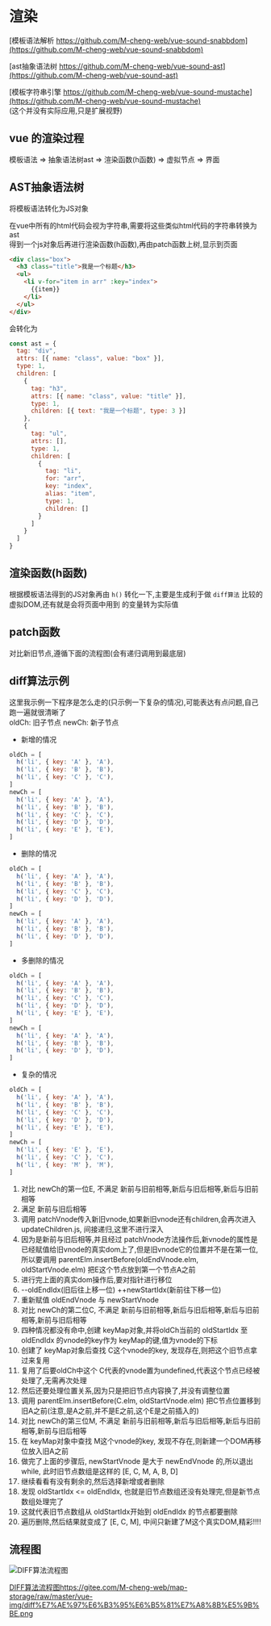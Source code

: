 # 渲染
[模板语法解析 https://github.com/M-cheng-web/vue-sound-snabbdom](https://github.com/M-cheng-web/vue-sound-snabbdom)

[ast抽象语法树 https://github.com/M-cheng-web/vue-sound-ast](https://github.com/M-cheng-web/vue-sound-ast)

[模板字符串引擎 https://github.com/M-cheng-web/vue-sound-mustache](https://github.com/M-cheng-web/vue-sound-mustache)<br>
(这个并没有实际应用,只是扩展视野)

## vue 的渲染过程
模板语法 => 抽象语法树ast => 渲染函数(h函数) => 虚拟节点 => 界面

## AST抽象语法树
将模板语法转化为JS对象

在vue中所有的html代码会视为字符串,需要将这些类似html代码的字符串转换为ast<br>
得到一个js对象后再进行渲染函数(h函数),再由patch函数上树,显示到页面
``` html
<div class="box">
  <h3 class="title">我是一个标题</h3>
  <ul>
    <li v-for="item in arr" :key="index">
      {{item}}
    </li>
  </ul>
</div>
```

会转化为
``` js
const ast = {
  tag: "div",
  attrs: [{ name: "class", value: "box" }],
  type: 1, 
  children: [
    {
      tag: "h3",
      attrs: [{ name: "class", value: "title" }], 
      type: 1,
      children: [{ text: "我是一个标题", type: 3 }]
    },
    {
      tag: "ul",
      attrs: [],
      type: 1, 
      children: [
        {
          tag: "li",
          for: "arr",
          key: "index",
          alias: "item", 
          type: 1, 
          children: []
        }
      ]
    }
  ]
}
```

## 渲染函数(h函数)
根据模板语法得到的JS对象再由 `h()` 转化一下,主要是生成利于做 `diff算法` 比较的虚拟DOM,还有就是会将页面中用到
的变量转为实际值

## patch函数
对比新旧节点,遵循下面的流程图(会有递归调用到最底层)

## diff算法示例
这里我示例一下程序是怎么走的(只示例一下复杂的情况),可能表达有点问题,自己跑一遍就很清晰了<br>
oldCh: 旧子节点   newCh: 新子节点

+ 新增的情况
``` js
oldCh = [
  h('li', { key: 'A' }, 'A'),
  h('li', { key: 'B' }, 'B'),
  h('li', { key: 'C' }, 'C'),
]
newCh = [
  h('li', { key: 'A' }, 'A'),
  h('li', { key: 'B' }, 'B'),
  h('li', { key: 'C' }, 'C'),
  h('li', { key: 'D' }, 'D'),
  h('li', { key: 'E' }, 'E'),
]
```

+ 删除的情况
``` js
oldCh = [
  h('li', { key: 'A' }, 'A'),
  h('li', { key: 'B' }, 'B'),
  h('li', { key: 'C' }, 'C'),
  h('li', { key: 'D' }, 'D'),
]
newCh = [
  h('li', { key: 'A' }, 'A'),
  h('li', { key: 'B' }, 'B'),
  h('li', { key: 'D' }, 'D'),
]
```

+ 多删除的情况
``` js
oldCh = [
  h('li', { key: 'A' }, 'A'),
  h('li', { key: 'B' }, 'B'),
  h('li', { key: 'C' }, 'C'),
  h('li', { key: 'D' }, 'D'),
  h('li', { key: 'E' }, 'E'),
]
newCh = [
  h('li', { key: 'A' }, 'A'),
  h('li', { key: 'B' }, 'B'),
  h('li', { key: 'D' }, 'D'),
]
```

+ 复杂的情况
``` js
oldCh = [
  h('li', { key: 'A' }, 'A'),
  h('li', { key: 'B' }, 'B'),
  h('li', { key: 'C' }, 'C'),
  h('li', { key: 'D' }, 'D'),
  h('li', { key: 'E' }, 'E'),
]
newCh = [
  h('li', { key: 'E' }, 'E'),
  h('li', { key: 'C' }, 'C'),
  h('li', { key: 'M' }, 'M'),
]
```
1. 对比 newCh的第一位E, 不满足 新前与旧前相等,新后与旧后相等,新后与旧前相等
2. 满足 新前与旧后相等
3. 调用 patchVnode传入新旧vnode,如果新旧vnode还有children,会再次进入 updateChildren.js, 间接递归,这里不进行深入
4. 因为是新前与旧后相等,并且经过 patchVnode方法操作后,新vnode的属性是已经赋值给旧vnode的真实dom上了,但是旧vnode它的位置并不是在第一位,所以要调用 parentElm.insertBefore(oldEndVnode.elm, oldStartVnode.elm) 把E这个节点放到第一个节点A之前
5. 进行完上面的真实dom操作后,要对指针进行移位
6. --oldEndIdx(旧后往上移一位) ++newStartIdx(新前往下移一位)
7. 重新赋值 oldEndVnode 与 newStartVnode
8. 对比 newCh的第二位C, 不满足 新前与旧前相等,新后与旧后相等,新后与旧前相等,新前与旧后相等
10. 四种情况都没有命中,创建 keyMap对象,并将oldCh当前的 oldStartIdx 至 oldEndIdx 的vnode的key作为 keyMap的键,值为vnode的下标
11. 创建了 keyMap对象后查找 C这个vnode的key, 发现存在,则把这个旧节点拿过来复用
12. 复用了后要oldCh中这个 C代表的vnode置为undefined,代表这个节点已经被处理了,无需再次处理
13. 然后还要处理位置关系,因为只是把旧节点内容换了,并没有调整位置
14. 调用 parentElm.insertBefore(C.elm, oldStartVnode.elm) 把C节点位置移到旧A之前(注意,是A之前,并不是E之前,这个E是之前插入的)
15. 对比 newCh的第三位M, 不满足 新前与旧前相等,新后与旧后相等,新后与旧前相等,新前与旧后相等
16. 在 keyMap对象中查找 M这个vnode的key, 发现不存在,则新建一个DOM再移位放入旧A之前
17. 做完了上面的步骤后, newStartVnode 是大于 newEndVnode 的,所以退出while, 此时旧节点数组是这样的 [E, C, M, A, B, D] 
18. 继续看看有没有剩余的,然后选择新增或者删除
19. 发现 oldStartIdx <= oldEndIdx, 也就是旧节点数组还没有处理完,但是新节点数组处理完了
20. 这就代表旧节点数组从 oldStartIdx开始到 oldEndIdx 的节点都要删除
21. 遍历删除,然后结果就变成了 [E, C, M], 中间只新建了M这个真实DOM,精彩!!!!

## 流程图
![DIFF算法流程图](https://gitee.com/M-cheng-web/map-storage/raw/master/vue-img/diff%E7%AE%97%E6%B3%95%E6%B5%81%E7%A8%8B%E5%9B%BE.png)

[DIFF算法流程图https://gitee.com/M-cheng-web/map-storage/raw/master/vue-img/diff%E7%AE%97%E6%B3%95%E6%B5%81%E7%A8%8B%E5%9B%BE.png](https://gitee.com/M-cheng-web/map-storage/raw/master/vue-img/diff%E7%AE%97%E6%B3%95%E6%B5%81%E7%A8%8B%E5%9B%BE.png)
